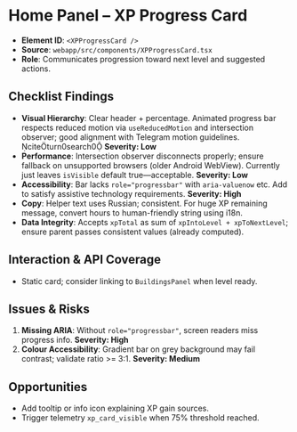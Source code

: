 # Home Panel – XP Progress Card

- **Element ID**: `<XPProgressCard />`
- **Source**: `webapp/src/components/XPProgressCard.tsx`
- **Role**: Communicates progression toward next level and suggested actions.

## Checklist Findings
- **Visual Hierarchy**: Clear header + percentage. Animated progress bar respects reduced motion via `useReducedMotion` and intersection observer; good alignment with Telegram motion guidelines. citeturn0search0 **Severity: Low**
- **Performance**: Intersection observer disconnects properly; ensure fallback on unsupported browsers (older Android WebView). Currently just leaves `isVisible` default true—acceptable. **Severity: Low**
- **Accessibility**: Bar lacks `role="progressbar"` with `aria-valuenow` etc. Add to satisfy assistive technology requirements. **Severity: High**
- **Copy**: Helper text uses Russian; consistent. For huge XP remaining message, convert hours to human-friendly string using i18n.
- **Data Integrity**: Accepts `xpTotal` as sum of `xpIntoLevel + xpToNextLevel`; ensure parent passes consistent values (already computed).

## Interaction & API Coverage
- Static card; consider linking to `BuildingsPanel` when level ready.

## Issues & Risks
1. **Missing ARIA**: Without `role="progressbar"`, screen readers miss progress info. **Severity: High**
2. **Colour Accessibility**: Gradient bar on grey background may fail contrast; validate ratio >= 3:1. **Severity: Medium**

## Opportunities
- Add tooltip or info icon explaining XP gain sources.
- Trigger telemetry `xp_card_visible` when 75% threshold reached.
